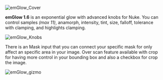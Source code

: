 ![emGlow_Cover](https://github.com/user-attachments/assets/5994e88b-3618-4e13-bd43-adcedaabdfbf)

**emGlow 1.6** is an exponential glow with advanced knobs for Nuke. You can control samples _(max 11)_, anamorph, intensity, tint, size, falloff, tolerance with clamping, and highlights clamping.

![emGlow_Knobs](https://github.com/user-attachments/assets/c9efed23-3cb6-48ac-b2e8-f7c2dcb2d29c)

There is an Mask input that you can connect your specific mask for only affect an specific area in your image. Over scan feature available with crop for having more control in your bounding box and also a checkbox for crop the image.

![emGlow_gizmo](https://github.com/user-attachments/assets/9e6e8bfe-5bf3-4ad5-9224-50cd76003462)
